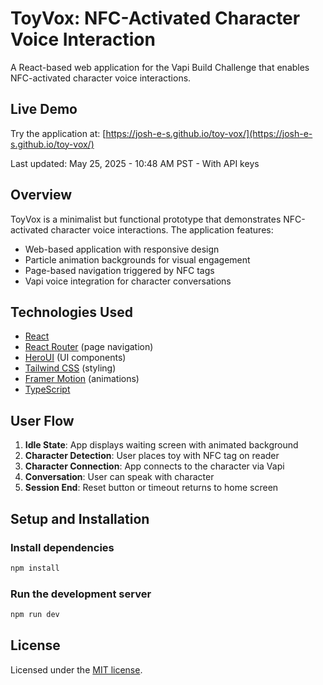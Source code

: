 # ToyVox: NFC-Activated Character Voice Interaction

A React-based web application for the Vapi Build Challenge that enables NFC-activated character voice interactions.

## Live Demo

Try the application at: [https://josh-e-s.github.io/toy-vox/](https://josh-e-s.github.io/toy-vox/)

Last updated: May 25, 2025 - 10:48 AM PST - With API keys

## Overview

ToyVox is a minimalist but functional prototype that demonstrates NFC-activated character voice interactions. The application features:

- Web-based application with responsive design
- Particle animation backgrounds for visual engagement
- Page-based navigation triggered by NFC tags
- Vapi voice integration for character conversations

## Technologies Used

- [React](https://reactjs.org/)
- [React Router](https://reactrouter.com/) (page navigation)
- [HeroUI](https://heroui.com) (UI components)
- [Tailwind CSS](https://tailwindcss.com) (styling)
- [Framer Motion](https://www.framer.com/motion) (animations)
- [TypeScript](https://www.typescriptlang.org)

## User Flow

1. **Idle State**: App displays waiting screen with animated background
2. **Character Detection**: User places toy with NFC tag on reader
3. **Character Connection**: App connects to the character via Vapi
4. **Conversation**: User can speak with character
5. **Session End**: Reset button or timeout returns to home screen

## Setup and Installation

### Install dependencies

```bash
npm install
```

### Run the development server

```bash
npm run dev
```

## License

Licensed under the [MIT license](https://github.com/Josh-E-S/toy-vox/blob/main/LICENSE).
